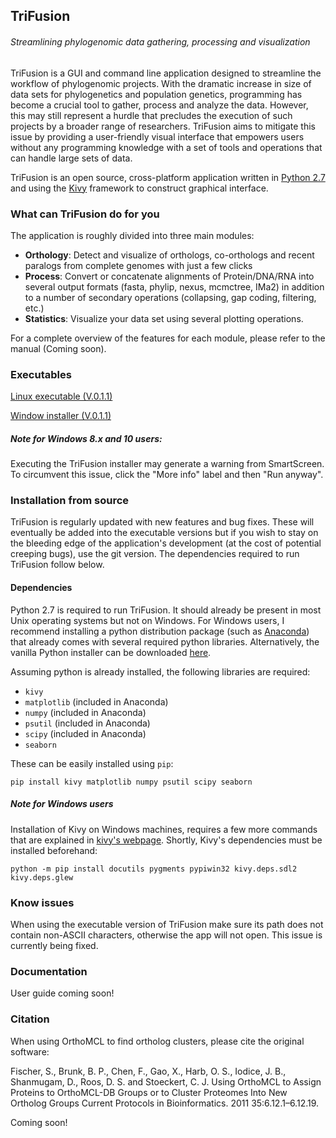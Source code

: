 ## TriFusion
###### Streamlining phylogenomic data gathering, processing and visualization

TriFusion is a GUI and command line application designed to streamline the workflow of phylogenomic projects. With the dramatic increase in size of data sets for phylogenetics and population genetics, programming has become a crucial tool to gather, process and analyze the data. However, this may still represent a hurdle that precludes the execution of such projects by a broader range of researchers. TriFusion aims to mitigate this issue by providing a user-friendly visual interface that empowers users without any programming knowledge with a set of tools and operations that can handle large sets of data.

TriFusion is an open source, cross-platform application written in [Python 2.7](https://www.python.org/) and using the [Kivy](https://github.com/kivy/kivy) framework to construct graphical interface.

### What can TriFusion do for you

The application is roughly divided into three main modules: 

- **Orthology**: Detect and visualize of orthologs, co-orthologs and recent paralogs from complete genomes with just a few clicks
- **Process**: Convert or concatenate alignments of Protein/DNA/RNA into several output formats (fasta, phylip, nexus, mcmctree, IMa2) in addition to a number of secondary operations (collapsing, gap coding, filtering, etc.)
- **Statistics**: Visualize your data set using several plotting operations.

For a complete overview of the features for each module, please refer to the manual (Coming soon).

### Executables

[Linux executable (V.0.1.1)](https://github.com/ODiogoSilva/TriFusion/releases/download/v0.1.1/TriFusion-linux_current.zip)

[Window installer (V.0.1.1)](https://github.com/ODiogoSilva/TriFusion/releases/download/v0.1.1/TriFusion-windows_current.msi)

##### Note for Windows 8.x and 10 users:

Executing the TriFusion installer may generate a warning from SmartScreen. To circumvent this issue, click the "More info" label and then "Run anyway".

### Installation from source

TriFusion is regularly updated with new features and bug fixes. These will eventually be added into the executable versions but if you wish to stay on the bleeding edge of the application's development (at the cost of potential creeping bugs), use the git version. The dependencies required to run TriFusion follow below.

#### Dependencies

Python 2.7 is required to run TriFusion. It should already be present in most Unix operating systems but not on Windows. For Windows users, I recommend installing a python distribution package (such as [Anaconda](https://www.continuum.io/downloads#_windows)) that already comes with several required python libraries. Alternatively, the vanilla Python installer can be downloaded [here](https://www.python.org/downloads/).

Assuming python is already installed, the following libraries are required:

- `kivy` 
- `matplotlib` (included in Anaconda)
- `numpy` (included in Anaconda)
- `psutil` (included in Anaconda)
- `scipy` (included in Anaconda)
- `seaborn`

These can be easily installed using `pip`:

```
pip install kivy matplotlib numpy psutil scipy seaborn
```

##### Note for Windows users

Installation of Kivy on Windows machines, requires a few more commands that are explained in [kivy's webpage](https://kivy.org/docs/installation/installation-windows.html#installation). Shortly, Kivy's dependencies must be installed beforehand:

```
python -m pip install docutils pygments pypiwin32 kivy.deps.sdl2 kivy.deps.glew
```

### Know issues

When using the executable version of TriFusion make sure its path does not contain non-ASCII characters, otherwise the app will not open. This issue is currently being fixed.

### Documentation

User guide coming soon!

### Citation

When using OrthoMCL to find ortholog clusters, please cite the original software:

Fischer, S., Brunk, B. P., Chen, F., Gao, X., Harb, O. S., Iodice, J. B., Shanmugam, D., Roos, D. S. and Stoeckert, C. J. Using OrthoMCL to Assign Proteins to OrthoMCL-DB Groups or to Cluster Proteomes Into New Ortholog Groups Current Protocols in Bioinformatics. 2011 35:6.12.1–6.12.19.

Coming soon!
